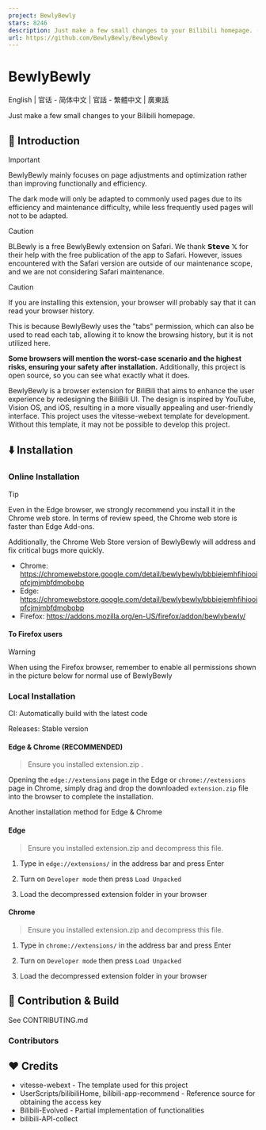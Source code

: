 ```yaml
---
project: BewlyBewly
stars: 8246
description: Just make a few small changes to your Bilibili homepage. (English | 简体中文 | 正體中文 | 廣東話)
url: https://github.com/BewlyBewly/BewlyBewly
---
```


BewlyBewly
==========

English | 官话 - 简体中文 | 官話 - 繁體中文 | 廣東話

  

Just make a few small changes to your Bilibili homepage.

👋 Introduction
---------------

Important

BewlyBewly mainly focuses on page adjustments and optimization rather than improving functionally and efficiency.

The dark mode will only be adapted to commonly used pages due to its efficiency and maintenance difficulty, while less frequently used pages will not to be adapted.

Caution

BLBewly is a free BewlyBewly extension on Safari. We thank 𝗦𝘁𝗲𝘃𝗲 𝕏 for their help with the free publication of the app to Safari. However, issues encountered with the Safari version are outside of our maintenance scope, and we are not considering Safari maintenance.

Caution

If you are installing this extension, your browser will probably say that it can read your browser history.

This is because BewlyBewly uses the "tabs" permission, which can also be used to read each tab, allowing it to know the browsing history, but it is not utilized here.

**Some browsers will mention the worst-case scenario and the highest risks, ensuring your safety after installation.** Additionally, this project is open source, so you can see what exactly what it does.

BewlyBewly is a browser extension for BiliBili that aims to enhance the user experience by redesigning the BiliBili UI. The design is inspired by YouTube, Vision OS, and iOS, resulting in a more visually appealing and user-friendly interface. This project uses the vitesse-webext template for development. Without this template, it may not be possible to develop this project.

⬇️ Installation
---------------

### Online Installation

Tip

Even in the Edge browser, we strongly recommend you install it in the Chrome web store. In terms of review speed, the Chrome web store is faster than Edge Add-ons.

Additionally, the Chrome Web Store version of BewlyBewly will address and fix critical bugs more quickly.

-   Chrome: https://chromewebstore.google.com/detail/bewlybewly/bbbiejemhfihiooipfcjmjmbfdmobobp
-   Edge: https://chromewebstore.google.com/detail/bewlybewly/bbbiejemhfihiooipfcjmjmbfdmobobp
-   Firefox: https://addons.mozilla.org/en-US/firefox/addon/bewlybewly/

#### To Firefox users

Warning

When using the Firefox browser, remember to enable all permissions shown in the picture below for normal use of BewlyBewly

  

### Local Installation

CI: Automatically build with the latest code

Releases: Stable version

#### Edge & Chrome (RECOMMENDED)

> Ensure you installed extension.zip .

Opening the `edge://extensions` page in the Edge or `chrome://extensions` page in Chrome, simply drag and drop the downloaded `extension.zip` file into the browser to complete the installation.

Another installation method for Edge & Chrome

#### Edge

> Ensure you installed extension.zip and decompress this file.

1.  Type in `edge://extensions/` in the address bar and press Enter
2.  Turn on `Developer mode` then press `Load Unpacked`  
    
3.  Load the decompressed extension folder in your browser

#### Chrome

> Ensure you installed extension.zip and decompress this file.

1.  Type in `chrome://extensions/` in the address bar and press Enter
2.  Turn on `Developer mode` then press `Load Unpacked`  
    
3.  Load the decompressed extension folder in your browser

🤝 Contribution & Build
-----------------------

See CONTRIBUTING.md

### Contributors

❤️ Credits
----------

-   vitesse-webext - The template used for this project
-   UserScripts/bilibiliHome, bilibili-app-recommend - Reference source for obtaining the access key
-   Bilibili-Evolved - Partial implementation of functionalities
-   bilibili-API-collect

